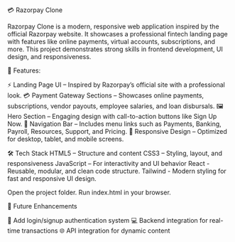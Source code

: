 💳 Razorpay Clone

Razorpay Clone is a modern, responsive web application inspired by the official Razorpay website. It showcases a professional fintech landing page with features like online payments, virtual accounts, subscriptions, and more. This project demonstrates strong skills in frontend development, UI design, and responsiveness.

🚀 Features:

⚡ Landing Page UI – Inspired by Razorpay’s official site with a professional look.
💳 Payment Gateway Sections – Showcases online payments, subscriptions, vendor payouts, employee salaries, and loan disbursals.
🖼️ Hero Section – Engaging design with call-to-action buttons like Sign Up Now.
🔗 Navigation Bar – Includes menu links such as Payments, Banking, Payroll, Resources, Support, and Pricing.
📱 Responsive Design – Optimized for desktop, tablet, and mobile screens.

🛠️ Tech Stack
HTML5 – Structure and content
CSS3 – Styling, layout, and responsiveness
JavaScript – For interactivity and UI behavior
React - Reusable, modular, and clean code structure.
Tailwind - Modern styling for fast and responsive UI design.

Open the project folder.
Run index.html in your browser.

🎯 Future Enhancements

🔑 Add login/signup authentication system
💻 Backend integration for real-time transactions
🌐 API integration for dynamic content
